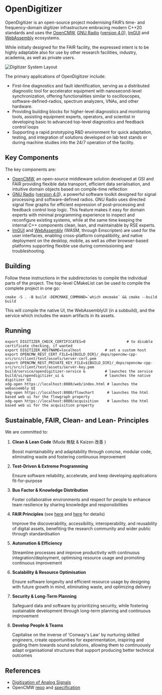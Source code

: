 # OpenDigitizer

OpenDigitizer is an open-source project modernising FAIR’s time- and frequency-domain digitizer infrastructure embracing
modern C++20 standards and uses the [OpenCMW](https://github.com/fair-acc/opencmw-cpp), [GNU Radio](https://www.gnuradio.org/)
([version 4.0](https://github.com/fair-acc/graph-prototype)), [ImGUI](https://github.com/ocornut/imgui)
and [WebAssembly](https://webassembly.org/) ecosystems.

While initially designed for the FAIR facility, the expressed intent is to be highly adaptable also for use by other
research facilities, industry, academia, as well as private users.

![Digitizer System Layout](./doc/Digitizer_System_Layout.png)

The primary applications of OpenDigitizer include:

- First-line diagnostics and fault identification, serving as a distributed diagnostic tool for accelerator equipment
  with nanosecond-level synchronization, offering functionalities similar to oscilloscopes, software-defined-radios,
  spectrum analyzers, VNAs, and other hardware.
- Providing building blocks for higher-level diagnostics and monitoring tools, assisting equipment experts, operators,
  and scientist in developing basic to advanced top-level diagnostics and feedback control loops
- Supporting a rapid prototyping R&D environment for quick adaptation, testing, and integration of solutions developed
  on lab test stands or during machine studies into the 24/7 operation of the facility.

## Key Components

The key components are:

- [OpenCMW](https://github.com/fair-acc/opencmw-cpp), an open-source middleware solution developed at GSI and FAIR
  providing flexible data transport, efficient data serialisation, and intuitive domain objects based on compile-time reflection
- [GNU Radio](https://www.gnuradio.org/) ([version 4.0](https://github.com/fair-acc/graph-prototype)), a powerful
  software toolkit designed for signal processing and software-defined radios. GNU Radio uses directed signal flow graphs
  for efficient expression of post-processing and feedback control loop logic. This feature makes it easy for domain
  experts with minimal programming experience to inspect and reconfigure existing systems, while at the same time keeping
  the internal C++ components clean, lean, and maintainable by RSE experts.
- [ImGUI](https://github.com/ocornut/imgui) and [WebAssembly](https://webassembly.org/) (WASM, through Emscripten) are
  used for the user interfaces, enabling cross-platform compatibility, and native deployment on the desktop, mobile,
  as well as other browser-based platforms supporting flexible use during commissioning and troubleshooting.

## Building

Follow these instructions in the subdirectories to compile the individual parts of the project.
The top-level CMakeList can be used to compile the complete project in one go:

```shell
cmake -S . -B build -DEMCMAKE_COMMAND=`which emcmake` && cmake --build build
```

This will compile the native UI, the WebAssemblyUI (in a subbuild), and the service which includes the wasm artifacts in its
assets.

## Running

```shell
export DIGITIZER_CHECK_CERTIFICATES=0                   # to disable certificate checking, if wanted
export DIGITIZER_HOSTNAME=localhost           # set a custom host
export OPENCMW_REST_CERT_FILE=${BUILD_DIR}/_deps/opencmw-cpp-src/src/client/test/assets/server-cert.pem
export OPENCMW_REST_PRIVATE_KEY_FILE=${BUILD_DIR}/_deps/opencmw-cpp-src/src/client/test/assets/server-key.pem
build/service/opendigitizer-service &         # launches the service
build/ui/opendigitizer_ui &                   # launches the native digitizer UI
xdg-open https://localhost:8080/web/index.html # launches the webassembly UI
xdg-open https://localhost:8080/flowchart      # launches the html based web ui for the flowgraph property
xdg-open https://localhost:8080/acquisition    # launches the html based web ui for the acquisition property
```

## Sustainable, FAIR, Clean- and Lean- Principles

We are committed to:

1. **Clean & Lean Code** (Muda 無駄 & Kaizen 改善 )

   Boost maintainability and adaptability through concise, modular code, eliminating waste and fostering continuous improvement

2. **Test-Driven & Extreme Programming**

   Ensure software reliability, accelerate, and keep developing applications fit-for-purpose

3. **Bus Factor & Knowledge Distribution**

   Foster collaborative environments and respect for people to enhance team resilience by sharing knowledge and responsibilities

4. **FAIR Principles**
   (see [here](https://en.wikipedia.org/wiki/FAIR_data) and [here](https://www.gsi.de/en/work/forschung/open-science) for details)

   Improve the discoverability, accessibility, interoperability, and reusability of digital assets, benefiting the
   research community and wider public through standardisation

5. **Automation & Efficiency**

   Streamline processes and improve productivity with continuous integration/deployment, optimising resource usage and
   promoting continuous improvement

6. **Scalability & Resource Optimisation**

   Ensure software longevity and efficient resource usage by designing with future growth in mind, eliminating waste, and
   optimizing delivery

7. **Security & Long-Term Planning**

   Safeguard data and software by prioritizing security, while fostering sustainable development through long-term planning
   and continuous improvement

8. **Develop People & Teams**

   Capitalise on the inverse of 'Conway's Law' by nurturing skilled engineers, create opportunities for experimentation,
   inspiring and guiding them towards sound solutions, allowing them to continuously adapt organisational structures that
   support producing better technical outcomes

## References

- [Digitization of Analog Signals](https://edms.cern.ch/document/1823376/1)
- OpenCMW [repo](https://github.com/fair-acc/opencmw-cpp/) and [specification](https://edms.cern.ch/document/2444348/1)
